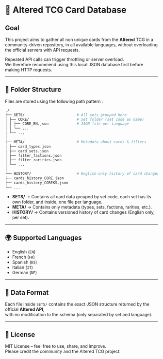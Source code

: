 # 🧩 Altered TCG Card Database

## Goal
This project aims to gather all non unique cards from the **Altered** TCG in a community-driven repository,
in all available languages, without overloading the official servers with API requests.

Repeated API calls can trigger throttling or server overload.  
We therefore recommend using this local JSON database first before making HTTP requests.

---

## 📂 Folder Structure

Files are stored using the following path pattern :
```bash
./
├── SETS/                        # All sets grouped here
│ ├── CORE/                      # Set folder (set code as name)
│ │ ├── CORE_EN.json             # JSON file per language
│ │ └── ...
│ └── ...
│
├── META/                        # Metadata about cards & filters
│ ├── card_types.json
│ ├── card_sets.json
│ ├── filter_factions.json
│ ├── filter_rarities.json
│ └── ...
│
└── HISTORY/                     # English-only history of card changes
├── cards_history_CORE.json
├── cards_history_COREKS.json
└── ...
```

- **SETS/** → Contains all card data grouped by set code, each set has its own folder, and inside, one file per language.  
- **META/** → Contains only metadata (types, sets, factions, rarities, etc.).  
- **HISTORY/** → Contains versioned history of card changes (English only, per set).

---

## 🌍 Supported Languages
- English (`EN`)
- French (`FR`)
- Spanish (`ES`)
- Italian (`IT`)
- German (`DE`)

---

## 📜 Data Format
Each file inside `SETS/` contains the exact JSON structure returned by the official **Altered API**,  
with no modification to the schema (only separated by set and language).

---

## 📖 License
MIT License – feel free to use, share, and improve.  
Please credit the community and the Altered TCG project.  
